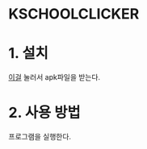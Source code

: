 # KSCHOOLCLICKER

# 1. 설치
[이걸](https://github.com/Oein/KSCHOOLCLICKER/releases/download/m.1.0.1/kclick.apk) 눌러서 apk파일을 받는다.

# 2. 사용 방법
프로그램을 실행한다.

